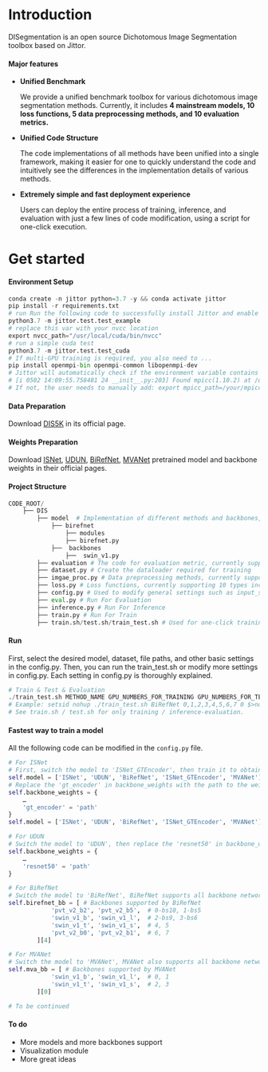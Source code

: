 # Introduction

DISegmentation is an open source  Dichotomous Image Segmentation toolbox based on Jittor.

#### Major features

- **Unified Benchmark**

  We provide a unified benchmark toolbox for various dichotomous image segmentation methods. Currently, it includes **4 mainstream models, 10 loss functions, 5 data preprocessing methods, and 10 evaluation metrics.** 

- **Unified Code Structure**

  The code implementations of all methods have been unified into a single framework, making it easier for one to quickly understand the code and intuitively see the differences in the implementation details of various methods.

- **Extremely simple and fast deployment experience**

  Users can deploy the entire process of training, inference, and evaluation with just a few lines of code modification, using a script for one-click execution.

# Get started

#### Environment Setup

```python
conda create -n jittor python=3.7 -y && conda activate jittor
pip install -r requirements.txt
# run Run the following code to successfully install Jittor and enable CUDA.
python3.7 -m jittor.test.test_example
# replace this var with your nvcc location 
export nvcc_path="/usr/local/cuda/bin/nvcc" 
# run a simple cuda test
python3.7 -m jittor.test.test_cuda
# If multi-GPU training is required, you also need to ...
pip install openmpi-bin openmpi-common libopenmpi-dev
# Jittor will automatically check if the environment variable contains mpicc. If mpicc is successfully detected, the following message will be output:
# [i 0502 14:09:55.758481 24 __init__.py:203] Found mpicc(1.10.2) at /usr/bin/mpicc
# If not, the user needs to manually add: export mpicc_path=/your/mpicc/path
```

#### Data Preparation

Download [DIS5K](https://xuebinqin.github.io/dis/index.html) in its official page.

#### Weights Preparation

Download [ISNet](https://github.com/xuebinqin/DIS), [UDUN](https://github.com/PJLallen/UDUN), [BiRefNet](https://github.com/ZhengPeng7/BiRefNet), [MVANet](https://github.com/qianyu-dlut/MVANet/) pretrained model and backbone weights in their official pages.

#### Project Structure

```python
CODE_ROOT/
    ├── DIS
    	├── model  # Implementation of different methods and backbones, currently supporting ISNet, UDUN, BiRefNet, MVANet 
    		├── birefnet
    			├── modules
    			├── birefnet.py
    		├──  backbones
    			├──  swin_v1.py
    	├── evaluation # The code for evaluation metric, currently supporting 10 types, including maxFm, wFmeasure, MAE, Smeasure, meanEm, HCE, etc.
    	├── dataset.py # Create the dataloader required for training
    	├── imgae_proc.py # Data preprocessing methods, currently supporting 5 types: 'color_enhance', 'rotate', 'pepper', 'flip', and 'crop'
    	├── loss.py # Loss functions, currently supporting 10 types including 'bce', 'mae', 'iou', 'ssim', etc., and also supporting multi-loss.
    	├── config.py # Used to modify general settings such as input_size, batch_size, etc., or model-specific settings, with detailed comments explaining each setting.
    	├── eval.py # Run For Evaluation
    	├── inference.py # Run For Inference
    	├── train.py # Run For Train
    	├── train.sh/test.sh/train_test.sh # Used for one-click training, inference, and evaluation.
```

#### Run

First, select the desired model, dataset, file paths, and other basic settings in the config.py. Then, you can run the train_test.sh or modify more settings in config.py. Each setting in config.py is thoroughly explained.

```python
# Train & Test & Evaluation
./train_test.sh METHOD_NAME GPU_NUMBERS_FOR_TRAINING GPU_NUMBERS_FOR_TEST
# Example: setsid nohup ./train_test.sh BiRefNet 0,1,2,3,4,5,6,7 0 $>nohup.log $
# See train.sh / test.sh for only training / inference-evaluation.
```

#### Fastest way to train a model

All the following code can be modified in the `config.py` file.

```python
# For ISNet                      
# First, switch the model to 'ISNet_GTEncoder', then train it to obtain the weight file with fmeasure > 0.99. 
self.model = ['ISNet', 'UDUN', 'BiRefNet', 'ISNet_GTEncoder', 'MVANet'][3]
# Replace the 'gt_encoder' in backbone_weights with the path to the weight file, and then switch the model to 'ISNet' for training.
self.backbone_weights = {
    …
    'gt_encoder' = 'path'
}
self.model = ['ISNet', 'UDUN', 'BiRefNet', 'ISNet_GTEncoder', 'MVANet'][0]

# For UDUN
# Switch the model to 'UDUN', then replace the 'resnet50' in backbone_weights with the path to the weight file, and then start training.
self.backbone_weights = {
    …
    'resnet50' = 'path'
}

# For BiRefNet
# Switch the model to 'BiRefNet', BiRefNet supports all backbone networks from 'swin_v1_t' to 'swin_v1_l' and others. Simply change the 'birefnet_bb' to the corresponding network. Don't forget to create the corresponding weight paths in 'backbone_weights'.
self.birefnet_bb = [ # Backbones supported by BiRefNet
            'pvt_v2_b2', 'pvt_v2_b5',  # 0-bs10, 1-bs5
            'swin_v1_b', 'swin_v1_l',  # 2-bs9, 3-bs6
            'swin_v1_t', 'swin_v1_s',  # 4, 5
            'pvt_v2_b0', 'pvt_v2_b1',  # 6, 7
        ][4]

# For MVANet
# Switch the model to 'MVANet', MVANet also supports all backbone networks from 'swin_v1_t' to 'swin_v1_l'. Simply change the 'mva_bb' to the corresponding network. Don't forget to create the corresponding weight paths in 'backbone_weights'.
self.mva_bb = [ # Backbones supported by MVANet
            'swin_v1_b', 'swin_v1_l',  # 0, 1
            'swin_v1_t', 'swin_v1_s',  # 2, 3
        ][0]

# To be continued
```



#### To do

- More models and more backbones support
- Visualization module
- More great ideas